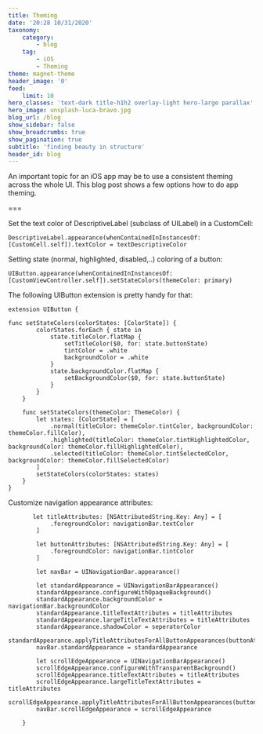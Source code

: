 ```yaml
---
title: Theming
date: '20:28 10/31/2020'
taxonomy:
    category:
        - blog
    tag:
        - iOS
        - Theming
theme: magnet-theme
header_image: '0'
feed:
    limit: 10
hero_classes: 'text-dark title-h1h2 overlay-light hero-large parallax'
hero_image: unsplash-luca-bravo.jpg
blog_url: /blog
show_sidebar: false
show_breadcrumbs: true
show_pagination: true
subtitle: 'finding beauty in structure'
header_id: blog
---
```


An important topic for an iOS app may be to use a consistent theming across the whole UI.
This blog post shows a few options how to do app theming.

===

Set the text color of DescriptiveLabel (subclass of UILabel) in a CustomCell:

`DescriptiveLabel.appearance(whenContainedInInstancesOf: [CustomCell.self]).textColor = textDescriptiveColor`

Setting state (normal, highlighted, disabled,..) coloring of a button:

`UIButton.appearance(whenContainedInInstancesOf: [CustomViewController.self]).setStateColors(themeColor: primary)`

The following UIButton extension is pretty handy for that:
```
extension UIButton {

func setStateColors(colorStates: [ColorState]) {
        colorStates.forEach { state in
            state.titleColor.flatMap {
                setTitleColor($0, for: state.buttonState)
                tintColor = .white
                backgroundColor = .white
            }
            state.backgroundColor.flatMap {
                setBackgroundColor($0, for: state.buttonState)
            }
        }
    }

    func setStateColors(themeColor: ThemeColor) {
        let states: [ColorState] = [
            .normal(titleColor: themeColor.tintColor, backgroundColor: themeColor.fillColor),
            .highlighted(titleColor: themeColor.tintHighlightedColor, backgroundColor: themeColor.fillHighlightedColor),
            .selected(titleColor: themeColor.tintSelectedColor, backgroundColor: themeColor.fillSelectedColor)
        ]
        setStateColors(colorStates: states)
    }
}
```

Customize navigation appearance attributes:

```
       let titleAttributes: [NSAttributedString.Key: Any] = [
            .foregroundColor: navigationBar.textColor
        ]

        let buttonAttributes: [NSAttributedString.Key: Any] = [
            .foregroundColor: navigationBar.tintColor
        ]

        let navBar = UINavigationBar.appearance()
    
        let standardAppearance = UINavigationBarAppearance()
        standardAppearance.configureWithOpaqueBackground()
        standardAppearance.backgroundColor = navigationBar.backgroundColor
        standardAppearance.titleTextAttributes = titleAttributes
        standardAppearance.largeTitleTextAttributes = titleAttributes
        standardAppearance.shadowColor = seperatorColor
        standardAppearance.applyTitleAttributesForAllButtonAppearances(buttonAttributes)
        navBar.standardAppearance = standardAppearance

        let scrollEdgeAppearance = UINavigationBarAppearance()
        scrollEdgeAppearance.configureWithTransparentBackground()
        scrollEdgeAppearance.titleTextAttributes = titleAttributes
        scrollEdgeAppearance.largeTitleTextAttributes = titleAttributes
        scrollEdgeAppearance.applyTitleAttributesForAllButtonAppearances(buttonAttributes)
        navBar.scrollEdgeAppearance = scrollEdgeAppearance

    }
```